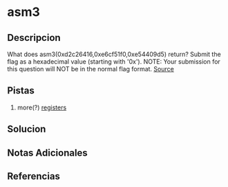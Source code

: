 # asm3

## Descripcion
What does asm3(0xd2c26416,0xe6cf51f0,0xe54409d5) return? Submit the flag as a hexadecimal value (starting with '0x'). NOTE: Your submission for this question will NOT be in the normal flag format. [Source](https://jupiter.challenges.picoctf.org/static/df999527eaecf46f259c4337a820856c/test.S)

## Pistas
1. more(?) [registers](https://wiki.skullsecurity.org/index.php?title=Registers)

## Solucion 

## Notas Adicionales

## Referencias
